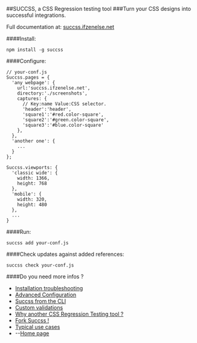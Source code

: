 ##SUCCSS, a CSS Regression testing tool
###Turn your CSS designs into successful integrations.

Full documentation at: [succss.ifzenelse.net][7]

####Install:
```
npm install -g succss
```


####Configure:
```
// your-conf.js
Succss.pages = {
  'any webpage': {
    url:'succss.ifzenelse.net',
    directory:'./screenshots',
    captures: {
      // Key:name Value:CSS selector.
      'header':'header',
      'square1':'#red.color-square',
      'square2':'#green.color-square',
      'square3':'#blue.color-square'
    },
  },
  'another one': { 
    ... 
  }
};

Succss.viewports: {
  'classic wide': {
    width: 1366,
    height: 768
  },
  'mobile': {
    width: 320,
    height: 480
  },
  ...
}
```

####Run:
```
succss add your-conf.js
```


####Check updates against added references:
```
succss check your-conf.js
```


####Do you need more infos ?

- [Installation troubleshooting][1]
- [Advanced Configuration][2]
- [Succss from the CLI][3]
- [Custom validations][4]
- [Why another CSS Regression Testing tool ?][5]
- [Fork Succss !][6]
- [Typical use cases][0]
- --[Home page][7]

[0]:http://succss.ifzenelse.net/usecases
[1]:http://succss.ifzenelse.net/installation
[2]:http://succss.ifzenelse.net/configuration
[3]:http://succss.ifzenelse.net/commandline
[4]:http://succss.ifzenelse.net/customize
[5]:http://succss.ifzenelse.net/why
[6]:http://succss.ifzenelse.net/fork
[7]:http://succss.ifzenelse.net/home
